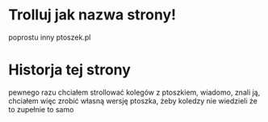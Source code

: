 # Trolluj jak nazwa strony!
poprostu inny ptoszek.pl

# Historja tej strony
pewnego razu chciałem strollować kolegów z ptoszkiem, wiadomo, znali ją,
chciałem więc zrobić własną wersję ptoszka, żeby koledzy nie wiedzieli że to zupełnie to samo
